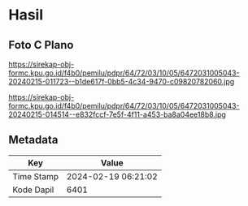 # Hasil

## Foto C Plano

https://sirekap-obj-formc.kpu.go.id/f4b0/pemilu/pdpr/64/72/03/10/05/6472031005043-20240215-011723--b1de617f-0bb5-4c34-9470-c09820782060.jpg

https://sirekap-obj-formc.kpu.go.id/f4b0/pemilu/pdpr/64/72/03/10/05/6472031005043-20240215-014514--e832fccf-7e5f-4f11-a453-ba8a04ee18b8.jpg


## Metadata

| Key        | Value               |
| ---------- | ------------------- |
| Time Stamp | 2024-02-19 06:21:02 |
| Kode Dapil | 6401                |



